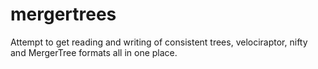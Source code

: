 # mergertrees

Attempt to get reading and writing of consistent trees, velociraptor, nifty and MergerTree formats all in one place.
